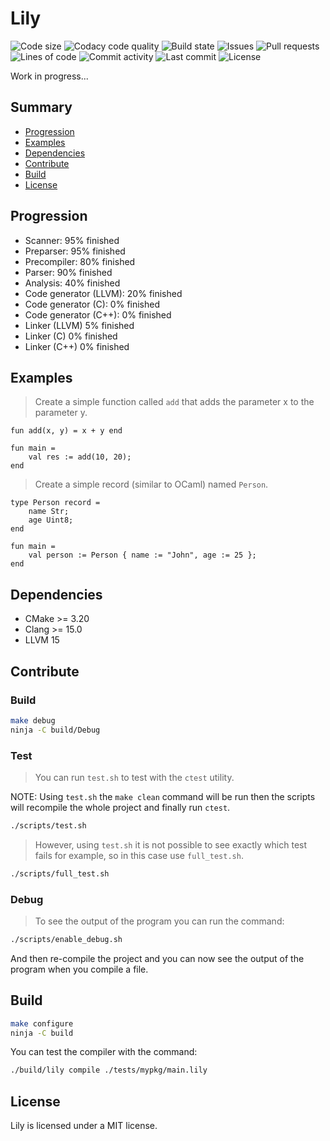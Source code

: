 # Lily

![Code size](https://img.shields.io/github/languages/code-size/ArthurPV/lily?style=for-the-badge)
![Codacy code quality](https://img.shields.io/codacy/grade/7f4284cccba541ca9ec576272fa88134?style=for-the-badge)
![Build state](https://img.shields.io/github/actions/workflow/status/ArthurPV/lily/cmake.yml?branch=main&style=for-the-badge)
![Issues](https://img.shields.io/github/issues/ArthurPV/lily?style=for-the-badge)
![Pull requests](https://img.shields.io/github/issues-pr/ArthurPV/lily?style=for-the-badge)
![Lines of code](https://img.shields.io/tokei/lines/github/ArthurPV/lily?style=for-the-badge&category=code)
![Commit activity](https://img.shields.io/github/commit-activity/w/ArthurPV/lily?style=for-the-badge)
![Last commit](https://img.shields.io/github/last-commit/ArthurPV/lily?style=for-the-badge)
![License](https://img.shields.io/github/license/ArthurPV/lily?style=for-the-badge)

Work in progress...

## Summary

* [Progression](#progression)
* [Examples](#examples)
* [Dependencies](#dependencies)
* [Contribute](#contribute)
* [Build](#build)
* [License](#license)

## Progression

- Scanner: 95% finished
- Preparser: 95% finished
- Precompiler: 80% finished
- Parser: 90% finished
- Analysis: 40% finished
- Code generator (LLVM): 20% finished
- Code generator (C): 0% finished
- Code generator (C++): 0% finished
- Linker (LLVM) 5% finished
- Linker (C) 0% finished
- Linker (C++) 0% finished

## Examples

> Create a simple function called `add` that adds the parameter x to the parameter y.

```lily
fun add(x, y) = x + y end

fun main =
    val res := add(10, 20);
end
```

> Create a simple record (similar to OCaml) named `Person`. 

```lily
type Person record =
    name Str;
    age Uint8;
end

fun main =
    val person := Person { name := "John", age := 25 };
end
```

## Dependencies

- CMake >= 3.20
- Clang >= 15.0
- LLVM 15

## Contribute

### Build

```bash
make debug
ninja -C build/Debug
```

### Test

> You can run `test.sh` to test with the `ctest` utility.

NOTE: Using `test.sh` the `make clean` command will be run then the scripts will recompile the whole project and finally run `ctest`. 

```bash
./scripts/test.sh
```

> However, using `test.sh` it is not possible to see exactly which test fails for example, so in this case use `full_test.sh`.

```bash
./scripts/full_test.sh
```

### Debug

> To see the output of the program you can run the command:

```bash
./scripts/enable_debug.sh
```

And then re-compile the project and you can now see the output of the program when you compile a file.

## Build

```bash
make configure
ninja -C build
```

You can test the compiler with the command:

```bash
./build/lily compile ./tests/mypkg/main.lily
```

## License

Lily is licensed under a MIT license.
